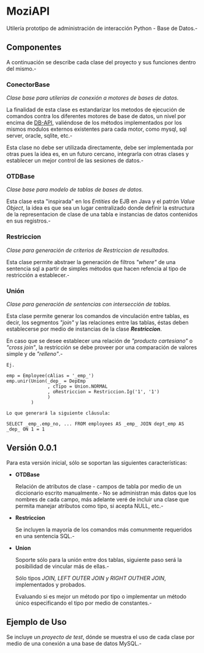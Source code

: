 MoziAPI
=======

Utilería prototipo de administración de interacción Python - Base de Datos.-

##  Componentes
A continuación se describe cada clase del proyecto y sus funciones dentro del mismo.-

### ConectorBase
_Clase base para utilerias de conexión a motores de bases de datos._

La finalidad de esta clase es estandarizar los metodos de ejecución de comandos contra los diferentes motores de base de datos, un nivel por encima de [DB-API](http://legacy.python.org/dev/peps/pep-0249/), valiéndose de los métodos implementados por los mismos modulos externos existentes para cada motor, como mysql, sql server, oracle, sqlite, etc.-

Esta clase no debe ser utilizada directamente, debe ser implementada por otras pues la idea es, en un futuro cercano, integrarla con otras clases y establecer un mejor control de las sesiones de datos.-

### OTDBase
_Clase base para modelo de tablas de bases de datos._

Esta clase esta "inspirada" en los _Entities_ de EJB en Java y el patrón _Value Object_, la idea es que sea un lugar centralizado donde definir la estructura de la representacion de clase de una tabla e instancias de datos contenidos en sus registros.-

### Restriccion
_Clase para generación de criterios de Restriccion de resultados._

Esta clase permite abstraer la generación de filtros _"where"_ de una sentencia sql a partir de simples métodos que hacen refencia al tipo de restricción a establecer.-

### Unión
_Clase para generación de sentencias con intersección de tablas._

Esta clase permite generar los comandos de vinculación entre tablas, es decir, los segmentos _"join"_ y las relaciones entre las tablas, éstas deben establecerse por medio de instancias de la clase **_Restriccion_**.

En caso que se desee establecer una relación de _"producto cartesiano"_ o _"cross join"_, la restricción se debe proveer por una comparación de valores simple y de _"relleno"_.-

	Ej.
    
    emp = Employee(cAlias = '_emp_')
    emp.unir(Union(_dep_ = DepEmp
                   , cTipo = Union.NORMAL
                   , oRestriccion = Restriccion.Ig('1', '1')
                   )
             )

	Lo que generará la siguiente cláusula:
    
    SELECT _emp_.emp_no, ... FROM employees AS _emp_ JOIN dept_emp AS _dep_ ON 1 = 1

## Versión 0.0.1

Para esta versión inicial, sólo se soportan las siguientes características:

- **OTDBase**

	Relación de atributos de clase - campos de tabla por medio de un diccionario escrito manualmente.-
    No se administran más datos que los nombres de cada campo, más adelante veré de incluir una clase que permita manejar atributos como tipo, si acepta NULL, etc.-
    
- **Restriccion**

	Se incluyen la mayoría de los comandos más comunmente requeridos en una sentencia SQL.-
    
- **Union**
	
    Soporte sólo para la unión entre dos tablas, siguiente paso será la posibilidad de vincular más de ellas.-

	Sólo tipos _JOIN, LEFT OUTER JOIN y RIGHT OUTHER JOIN_, implementados y probados.
    
    Evaluando si es mejor un método por tipo o implementar un método único especificando el tipo por medio de constantes.-

## Ejemplo de Uso

Se incluye un _proyecto de test_, dónde se muestra el uso de cada clase por medio de una conexión a una base de datos MySQL.-

